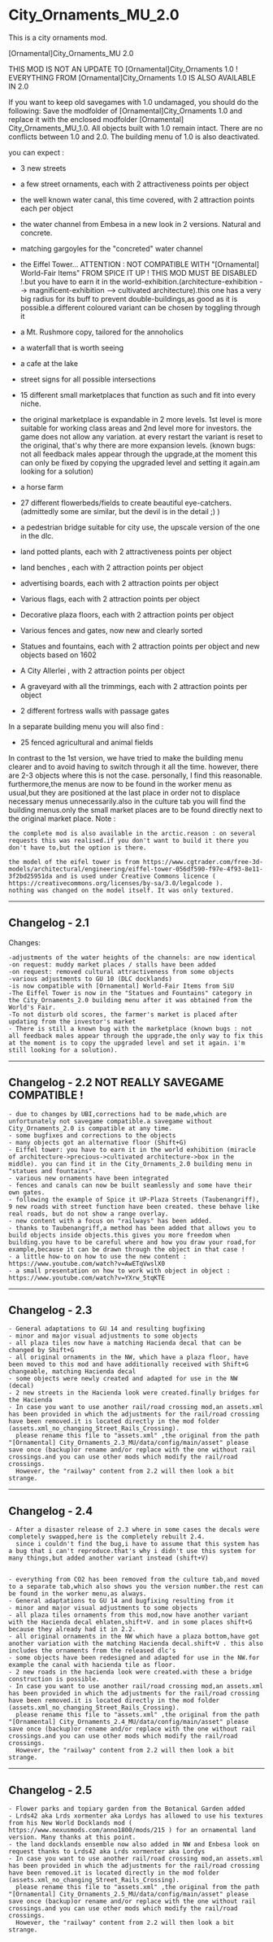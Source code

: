 # City_Ornaments_MU_2.0
This is a city ornaments mod.

[Ornamental]City_Ornaments_MU 2.0

THIS MOD IS NOT AN UPDATE TO [Ornamental]City_Ornaments 1.0 !
EVERYTHING FROM [Ornamental]City_Ornaments 1.0 IS ALSO AVAILABLE IN 2.0

If you want to keep old savegames with 1.0 undamaged, you should do the following:
Save the modfolder of [Ornamental]City_Ornaments 1.0 and replace it with the enclosed modfolder [Ornamental] City_Ornaments_MU_1.0.
All objects built with 1.0 remain intact. There are no conflicts between 1.0 and 2.0. 
The building menu of 1.0 is also deactivated.


you can expect :

 - 3 new streets

 - a few street ornaments, each with 2 attractiveness points per object

 - the well known water canal, this time covered, with 2 attraction points each per object

 - the water channel from Embesa in a new look in 2 versions. Natural and concrete.

 - matching gargoyles for the "concreted" water channel

 - the Eiffel Tower... ATTENTION : NOT COMPATIBLE WITH "[Ornamental] World-Fair Items" FROM SPICE IT UP ! THIS MOD MUST BE DISABLED !.but you have to earn it in the world-exhibition.(architecture-exhibition --> magnificent-exhibition --> cultivated architecture).this one has a very big radius for its buff to prevent double-buildings,as good as it is possible.a different coloured variant can be chosen by toggling through it

 - a Mt. Rushmore copy, tailored for the annoholics

 - a waterfall that is worth seeing

 - a cafe at the lake

 - street signs for all possible intersections

 - 15 different small marketplaces that function as such and fit into every niche.

 - the original marketplace is expandable in 2 more levels. 1st level is more suitable for working class areas and 2nd level more for investors. the game does not allow any variation. at every restart the variant is reset to the original, that's why there are more expansion levels.
	(known bugs: not all feedback males appear through the upgrade,at the moment this can only be fixed by copying the upgraded level and setting it again.am looking for a solution)

 - a horse farm

 - 27 different flowerbeds/fields to create beautiful eye-catchers. (admittedly some are similar, but the devil is in the detail ;) )

 - a pedestrian bridge suitable for city use, the upscale version of the one in the dlc.

 - land potted plants, each with 2 attractiveness points per object

 - land benches , each with 2 attraction points per object

 - advertising boards, each with 2 attraction points per object

 - Various flags, each with 2 attraction points per object

 - Decorative plaza floors, each with 2 attraction points per object

 - Various fences and gates, now new and clearly sorted

 - Statues and fountains, each with 2 attraction points per object and new objects based on 1602

 - A City Allerlei , with 2 attraction points per object

 - A graveyard with all the trimmings, each with 2 attraction points per object

 - 2 different fortress walls with passage gates


In a separate building menu you will also find :

 - 25 fenced agricultural and animal fields


In contrast to the 1st version, we have tried to make the building menu clearer and to avoid having to switch through it all the time. however, there are 2-3 objects where this is not the case. personally, I find this reasonable.
furthermore,the menus are now to be found in the worker menu as usual,but they are positioned at the last place in order not to displace necessary menus unnecessarily.also in the culture tab you will find the building menus.only the small market places are to be found directly next to the original market place.
Note : 
	
	the complete mod is also available in the arctic.reason : on several requests this was realised.if you don't want to build it there you don't have to,but the option is there.

	the model of the eifel tower is from https://www.cgtrader.com/free-3d-models/architectural/engineering/eiffel-tower-056df590-f97e-4f93-8e11-3f2bd25951da and is used under Creative Commons licence ( https://creativecommons.org/licenses/by-sa/3.0/legalcode ).
	nothing was changed on the model itself. It was only textured.
	

---------------------------
Changelog - 2.1
---------------------------
Changes:

	-adjustments of the water heights of the channels: are now identical
	-on request: muddy market places / stalls have been added
	-on request: removed cultural attractiveness from some objects
	-various adjustments to GU 10 (DLC docklands)
	-is now compatible with [Ornamental] World-Fair Items from SiU
	-The Eiffel Tower is now in the "Statues and Fountains" category in the City_Ornaments_2.0 building menu after it was obtained from the World's Fair.
	-To not disturb old scores, the farmer's market is placed after updating from the investor's market
	- There is still a known bug with the marketplace (known bugs : not all feedback males appear through the upgrade,the only way to fix this at the moment is to copy the upgraded level and set it again. i'm still looking for a solution).


---------------------------
Changelog - 2.2 NOT REALLY SAVEGAME COMPATIBLE !
---------------------------
	
	- due to changes by UBI,corrections had to be made,which are unfortunately not savegame compatible.a savegame without City_Ornaments_2.0 is compatible at any time.
	- some bugfixes and corrections to the objects
	- many objects got an alternative floor (Shift+G)
	- Eiffel tower: you have to earn it in the world exhibition (miracle of architecture->precious->cultivated architecture->box in the middle). you can find it in the City_Ornaments_2.0 building menu in "statues and fountains".
	- various new ornaments have been integrated
	- fences and canals can now be built seamlessly and some have their own gates.
	- following the example of Spice it UP-Plaza Streets (Taubenangriff), 9 new roads with street function have been created. these behave like real roads, but do not show a range overlay.
	- new content with a focus on "railways" has been added.
	- thanks to Taubenangriff,a method has been added that allows you to build objects inside objects.this gives you more freedom when building.you have to be careful where and how you draw your road,for example,because it can be drawn through the object in that case !
	- a little how-to on how to use the new content : https://www.youtube.com/watch?v=AwETqVwslX0
	- a small presentation on how to work with object in object : https://www.youtube.com/watch?v=YXrw_5tqKTE
	
	
---------------------------
Changelog - 2.3 
---------------------------
	
	- General adaptations to GU 14 and resulting bugfixing
	- minor and major visual adjustments to some objects
	- all plaza tiles now have a matching Hacienda decal that can be changed by Shift+G
	- all original ornaments in the NW, which have a plaza floor, have been moved to this mod and have additionally received with Shift+G changeable, matching Hacienda decal
	- some objects were newly created and adapted for use in the NW (decal)
	- 2 new streets in the Hacienda look were created.finally bridges for the Hacienda
	- In case you want to use another rail/road crossing mod,an assets.xml has been provided in which the adjustments for the rail/road crossing have been removed.it is located directly in the mod folder (assets.xml_no_changing_Street_Rails_Crossing).
	  please rename this file to "assets.xml" ,the original from the path "[Ornamental] City_Ornaments_2.3_MU/data/config/main/asset" please save once (backup)or rename and/or replace with the one without rail crossings.and you can use other mods which modify the rail/road crossings.
	  However, the "railway" content from 2.2 will then look a bit strange.
	  
	  
---------------------------
Changelog - 2.4 
---------------------------
	
	- After a disaster release of 2.3 where in some cases the decals were completely swapped,here is the completely rebuilt 2.4.
	  since i couldn't find the bug,i have to assume that this system has a bug that i can't reproduce.that's why i didn't use this system for many things,but added another variant instead (shift+V)
	  
	  
	- everything from CO2 has been removed from the culture tab,and moved to a separate tab,which also shows you the version number.the rest can be found in the worker menu,as always. 
	- General adaptations to GU 14 and bugfixing resulting from it	  
	- minor and major visual adjustments to some objects
	- all plaza tiles ornaments from this mod,now have another variant with the Hacienda decal ehlaten,shift+V. and in some places shift+G because they already had it in 2.2.
	- all original ornaments in the NW which have a plaza bottom,have got another variation with the matching Hacienda decal.shift+V . this also includes the ornaments from the released dlc's
	- some objects have been redesigned and adapted for use in the NW.for example the canal with hacienda tile as floor.
	- 2 new roads in the hacienda look were created.with these a bridge construction is possible.
	- In case you want to use another rail/road crossing mod,an assets.xml has been provided in which the adjustments for the rail/road crossing have been removed.it is located directly in the mod folder (assets.xml_no_changing_Street_Rails_Crossing).
	  please rename this file to "assets.xml" ,the original from the path "[Ornamental] City_Ornaments_2.4_MU/data/config/main/asset" please save once (backup)or rename and/or replace with the one without rail crossings.and you can use other mods which modify the rail/road crossings.
	  However, the "railway" content from 2.2 will then look a bit strange.
	
	
---------------------------
Changelog - 2.5 
---------------------------
	
	- Flower parks and topiary garden from the Botanical Garden added
	- Lrds42 aka Lrds xormenter aka Lordys has allowed to use his textures from his New World Docklands mod ( https://www.nexusmods.com/anno1800/mods/215 ) for an ornamental land version. Many thanks at this point.
	- the land docklands ensemble now also added in NW and Enbesa look on request thanks to Lrds42 aka Lrds xormenter aka Lordys
	- In case you want to use another rail/road crossing mod,an assets.xml has been provided in which the adjustments for the rail/road crossing have been removed.it is located directly in the mod folder (assets.xml_no_changing_Street_Rails_Crossing).
	  please rename this file to "assets.xml" ,the original from the path "[Ornamental] City_Ornaments_2.5_MU/data/config/main/asset" please save once (backup)or rename and/or replace with the one without rail crossings.and you can use other mods which modify the rail/road crossings.
	  However, the "railway" content from 2.2 will then look a bit strange.
	